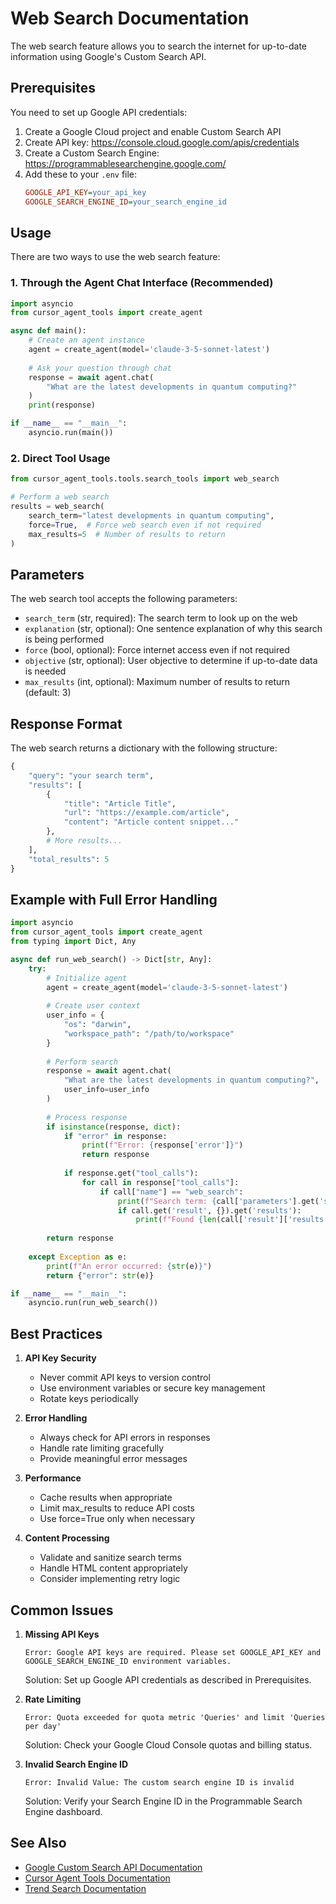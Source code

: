 # Web Search Documentation

The web search feature allows you to search the internet for up-to-date information using Google's Custom Search API.

## Prerequisites

You need to set up Google API credentials:

1. Create a Google Cloud project and enable Custom Search API
2. Create API key: https://console.cloud.google.com/apis/credentials
3. Create a Custom Search Engine: https://programmablesearchengine.google.com/
4. Add these to your `.env` file:
   ```ini
   GOOGLE_API_KEY=your_api_key
   GOOGLE_SEARCH_ENGINE_ID=your_search_engine_id
   ```

## Usage

There are two ways to use the web search feature:

### 1. Through the Agent Chat Interface (Recommended)

```python
import asyncio
from cursor_agent_tools import create_agent

async def main():
    # Create an agent instance
    agent = create_agent(model='claude-3-5-sonnet-latest')
    
    # Ask your question through chat
    response = await agent.chat(
        "What are the latest developments in quantum computing?"
    )
    print(response)

if __name__ == "__main__":
    asyncio.run(main())
```

### 2. Direct Tool Usage

```python
from cursor_agent_tools.tools.search_tools import web_search

# Perform a web search
results = web_search(
    search_term="latest developments in quantum computing",
    force=True,  # Force web search even if not required
    max_results=5  # Number of results to return
)
```

## Parameters

The web search tool accepts the following parameters:

- `search_term` (str, required): The search term to look up on the web
- `explanation` (str, optional): One sentence explanation of why this search is being performed
- `force` (bool, optional): Force internet access even if not required
- `objective` (str, optional): User objective to determine if up-to-date data is needed
- `max_results` (int, optional): Maximum number of results to return (default: 3)

## Response Format

The web search returns a dictionary with the following structure:

```python
{
    "query": "your search term",
    "results": [
        {
            "title": "Article Title",
            "url": "https://example.com/article",
            "content": "Article content snippet..."
        },
        # More results...
    ],
    "total_results": 5
}
```

## Example with Full Error Handling

```python
import asyncio
from cursor_agent_tools import create_agent
from typing import Dict, Any

async def run_web_search() -> Dict[str, Any]:
    try:
        # Initialize agent
        agent = create_agent(model='claude-3-5-sonnet-latest')
        
        # Create user context
        user_info = {
            "os": "darwin",
            "workspace_path": "/path/to/workspace"
        }
        
        # Perform search
        response = await agent.chat(
            "What are the latest developments in quantum computing?",
            user_info=user_info
        )
        
        # Process response
        if isinstance(response, dict):
            if "error" in response:
                print(f"Error: {response['error']}")
                return response
                
            if response.get("tool_calls"):
                for call in response["tool_calls"]:
                    if call["name"] == "web_search":
                        print(f"Search term: {call['parameters'].get('search_term')}")
                        if call.get('result', {}).get('results'):
                            print(f"Found {len(call['result']['results'])} results")
                            
        return response
        
    except Exception as e:
        print(f"An error occurred: {str(e)}")
        return {"error": str(e)}

if __name__ == "__main__":
    asyncio.run(run_web_search())
```

## Best Practices

1. **API Key Security**
   - Never commit API keys to version control
   - Use environment variables or secure key management
   - Rotate keys periodically

2. **Error Handling**
   - Always check for API errors in responses
   - Handle rate limiting gracefully
   - Provide meaningful error messages

3. **Performance**
   - Cache results when appropriate
   - Limit max_results to reduce API costs
   - Use force=True only when necessary

4. **Content Processing**
   - Validate and sanitize search terms
   - Handle HTML content appropriately
   - Consider implementing retry logic

## Common Issues

1. **Missing API Keys**
   ```
   Error: Google API keys are required. Please set GOOGLE_API_KEY and GOOGLE_SEARCH_ENGINE_ID environment variables.
   ```
   Solution: Set up Google API credentials as described in Prerequisites.

2. **Rate Limiting**
   ```
   Error: Quota exceeded for quota metric 'Queries' and limit 'Queries per day'
   ```
   Solution: Check your Google Cloud Console quotas and billing status.

3. **Invalid Search Engine ID**
   ```
   Error: Invalid Value: The custom search engine ID is invalid
   ```
   Solution: Verify your Search Engine ID in the Programmable Search Engine dashboard.

## See Also

- [Google Custom Search API Documentation](https://developers.google.com/custom-search/v1/overview)
- [Cursor Agent Tools Documentation](../README.md)
- [Trend Search Documentation](./trend_search.md) 